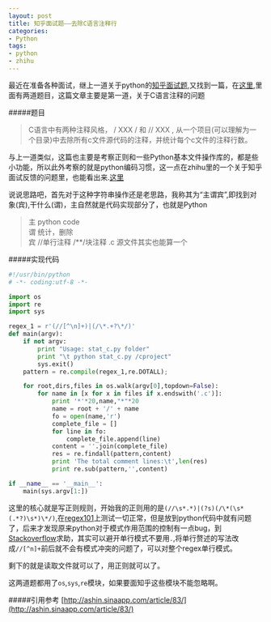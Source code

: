 ```yaml
---
layout: post
title: 知乎面试题——去除C语言注释行
categories:
- Python
tags:
- python
- zhihu
---
```


最近在准备各种面试，继上一道关于python的[知乎面试题](http://freshstu.com/2014/03/zhihu-interview-question-one/),又找到一篇，在[这里](http://ashin.sinaapp.com/article/83/),里面有两道题目，这篇文章主要是第一道，关于C语言注释的问题

#####题目
> C语言中有两种注释风格， / XXX / 和 // XXX , 从一个项目(可以理解为一个目录)中去除所有c文件源代码的注释，并统计每个c文件的注释行数。

与上一道类似，这篇也主要是考察正则和一些Python基本文件操作库的，都是些小功能，所以此外考察的就是python编码习惯，这一点在zhihu里的一个关于知乎面试反馈的问题里，也能看出来.[这里](http://www.zhihu.com/question/20141531)

说说思路吧，首先对于这种字符串操作还是老思路，我称其为“主谓宾”,即找到对象(宾),干什么(谓)，主自然就是代码实现部分了，也就是Python

> 主 python code   
谓 统计，删除   
宾 //单行注释 /**/块注释 .c 源文件其实也能算一个

#####实现代码

```python
#!/usr/bin/python
# -*- coding:utf-8 -*-

import os
import re
import sys

regex_1 = r'(//[^\n]+)|(/\*.+?\*/)'
def main(argv):
    if not argv:
        print "Usage: stat_c.py folder"
        print "\t python stat_c.py /cproject"
        sys.exit()
    pattern = re.compile(regex_1,re.DOTALL);

    for root,dirs,files in os.walk(argv[0],topdown=False):
        for name in [x for x in files if x.endswith('.c')]:
            print '*'*20,name,"*"*20
            name = root + '/' + name
            fo = open(name,'r')
            complete_file = []
            for line in fo:
                complete_file.append(line)
            content = ''.join(complete_file)
            res = re.findall(pattern,content)
            print 'The total comment lines:\t',len(res)
            print re.sub(pattern,'',content)

if __name__ == '__main__':
    main(sys.argv[1:]) 
```

这里的核心就是写正则规则，开始我的正则用的是`(//\s*.*)|(?s)(/\*(\s*(.*?)\s*)\*/)`,在[regex101](http://regex101.com/r/yJ0oA6)上测试一切正常，但是放到python代码中就有问题了，后来才发现原来python对于模式作用范围的控制有一点bug，到[Stackoverflow](http://stackoverflow.com/questions/22468046/regex-to-capture-the-c-langage-comment-use-python?noredirect=1#comment34176784_22468046)求助，其实可以避开单行模式不要用`.`,将单行赘述的写法改成`//[^n]+`前后就不会有模式冲突的问题了，可以对整个regex单行模式。

剩下的就是读取文件就可以了，用正则就可以了。

这两道题都用了`os`,`sys`,`re`模块，如果要面知乎这些模块不能忽略啊。

#####引用参考
[http://ashin.sinaapp.com/article/83/](http://ashin.sinaapp.com/article/83/)

